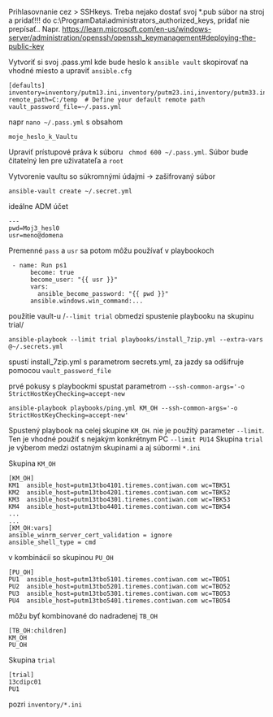 
Prihlasovnanie cez > SSHkeys. Treba nejako dostať svoj *.pub súbor na stroj a pridať!!! do c:\ProgramData\administrators_authorized_keys, pridať nie prepísať.. Napr. https://learn.microsoft.com/en-us/windows-server/administration/openssh/openssh_keymanagement#deploying-the-public-key

Vytvoriť si svoj .pass.yml kde bude heslo k ```ansible vault``` skopirovať na vhodné miesto a upraviť ```ansible.cfg```
```
[defaults]
inventory=inventory/putm13.ini,inventory/putm23.ini,inventory/putm33.ini,inventory/cdipc.ini,inventory/trial.ini
remote_path=C:/temp  # Define your default remote path
vault_password_file=~/.pass.yml
```
napr ```nano ~/.pass.yml``` s obsahom
```
moje_heslo_k_Vaultu
```
Upraviť prístupové práva k súboru ``` chmod 600 ~/.pass.yml```. Súbor bude čitatelný len pre uživatateľa a ```root```

Vytvorenie vaultu so súkromnými údajmi -> zašifrovaný súbor
```
ansible-vault create ~/.secret.yml 
```
ideálne ADM účet
```
---
pwd=Moj3_hesl0
usr=meno@domena
```
Premenné ```pass``` a ```usr``` sa potom môžu používať v playbookoch
```
 - name: Run ps1
      become: true
      become_user: "{{ usr }}"
      vars:
        ansible_become_password: "{{ pwd }}"
      ansible.windows.win_command:...
 ```     
použitie vault-u /```--limit trial``` obmedzi spustenie playbooku na skupinu trial/
```
ansible-playbook --limit trial playbooks/install_7zip.yml --extra-vars @~/.secrets.yml
```
spustí install_7zip.yml s parametrom secrets.yml, za jazdy sa odšifruje pomocou ```vault_password_file```

prvé pokusy s playbookmi spustat parametrom  ```--ssh-common-args='-o StrictHostKeyChecking=accept-new```

```
ansible-playbook playbooks/ping.yml KM_OH --ssh-common-args='-o StrictHostKeyChecking=accept-new'
```
Spustený playbook na celej skupine ```KM_OH```. nie je použitý parameter ```--limit```. Ten je vhodné použiť s nejakým konkrétnym PC  ```--limit PU14```
Skupina ```trial``` je výberom medzi ostatným skupinami a aj súbormi ```*.ini```

Skupina ```KM_OH```
```
[KM_OH]
KM1  ansible_host=putm13tbo4101.tiremes.contiwan.com wc=TBK51
KM2  ansible_host=putm13tbo4201.tiremes.contiwan.com wc=TBK52
KM3  ansible_host=putm13tbo4301.tiremes.contiwan.com wc=TBK53
KM4  ansible_host=putm13tbo4401.tiremes.contiwan.com wc=TBK54
...
...
[KM_OH:vars]
ansible_winrm_server_cert_validation = ignore
ansible_shell_type = cmd
```
v kombinácíí so skupinou ```PU_OH```
```
[PU_OH]
PU1  ansible_host=putm13tbo5101.tiremes.contiwan.com wc=TBO51
PU2  ansible_host=putm13tbo5201.tiremes.contiwan.com wc=TBO52
PU3  ansible_host=putm13tbo5301.tiremes.contiwan.com wc=TBO53
PU4  ansible_host=putm13tbo5401.tiremes.contiwan.com wc=TBO54
```

môžu byť kombinované do nadradenej ```TB_OH```
```
[TB_OH:children]
KM_OH
PU_OH
```
Skupina ```trial```
```
[trial]
13cdipc01
PU1
```
pozri ```inventory/*.ini```
